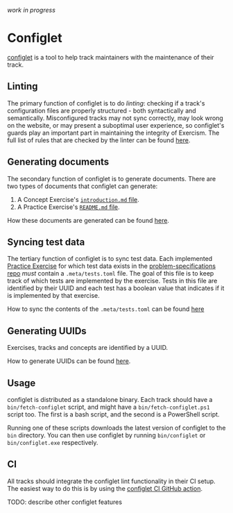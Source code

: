 _work in progress_

# Configlet

[configlet](https://github.com/exercism/configlet) is a tool to help track maintainers with the maintenance of their track.

## Linting

The primary function of configlet is to do _linting_: checking if a track's configuration files are properly structured - both syntactically and semantically. Misconfigured tracks may not sync correctly, may look wrong on the website, or may present a suboptimal user experience, so configlet's guards play an important part in maintaining the integrity of Exercism. The full list of rules that are checked by the linter can be found [here](./linting.md).

## Generating documents

The secondary function of configlet is to generate documents. There are two types of documents that configlet can generate:

1. A Concept Exercise's [`introduction.md` file](./generating-documents.md#documentconceptexercisesintroductionmdfile).
1. A Practice Exercise's [`README.md` file](./generating-documents.md#documentpracticeexercisesreadmemdfile).

How these documents are generated can be found [here](./generating-documents.md).

## Syncing test data

The tertiary function of configlet is to sync test data. Each implemented [Practice Exercise](../../product/practice-exercises.md) for which test data exists in the [problem-specifications repo](https://github.com/exercism/problem-specifications) _must_ contain a `.meta/tests.toml` file. The goal of this file is to keep track of which tests are implemented by the exercise. Tests in this file are identified by their UUID and each test has a boolean value that indicates if it is implemented by that exercise.

How to sync the contents of the `.meta/tests.toml` can be found [here](./)

## Generating UUIDs

Exercises, tracks and concepts are identified by a UUID.

How to generate UUIDs can be found [here](./uuids.md).

## Usage

configlet is distributed as a standalone binary. Each track should have a `bin/fetch-configlet` script, and might have a `bin/fetch-configlet.ps1` script too. The first is a bash script, and the second is a PowerShell script.

Running one of these scripts downloads the latest version of configlet to the `bin` directory. You can then use configlet by running `bin/configlet` or `bin/configlet.exe` respectively.

## CI

All tracks should integrate the configlet lint functionality in their CI setup. The easiest way to do this is by using the [configlet CI GitHub action](https://github.com/exercism/github-actions/tree/main/configlet-ci).

TODO: describe other configlet features
